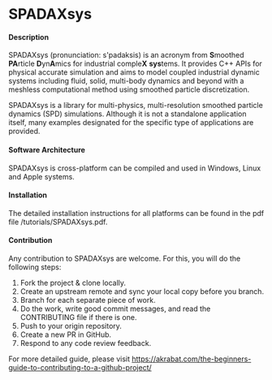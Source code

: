 # SPADAXsys

#### Description
SPADAXsys (pronunciation: s'padaksis) is an acronym from <b>S</b>moothed <b>PA</b>rticle <b>D</b>yn<b>A</b>mics 
for industrial comple<b>X</b> <b>sys</b>tems. 
It provides C++ APIs for physical accurate simulation and aims to model coupled industrial dynamic systems including fluid, solid, multi-body dynamics 
and beyond with a meshless computational method using smoothed particle discretization. 


SPADAXsys is a library for multi-physics, multi-resolution smoothed particle dynamics (SPD) simulations. 
Although it is not a standalone application itself, 
many examples designated for the specific type of applications are provided.

#### Software Architecture
SPADAXsys is cross-platform can be compiled and used in Windows, Linux and Apple systems.

#### Installation

The detailed installation instructions for all platforms can be found in the pdf file /tutorials/SPADAXsys.pdf.

#### Contribution

Any contribution to SPADAXsys are welcome. For this, you will do the following steps:

1. Fork the project & clone locally.
2. Create an upstream remote and sync your local copy before you branch.
3. Branch for each separate piece of work.
3. Do the work, write good commit messages, and read the CONTRIBUTING file if there is one.
4. Push to your origin repository.
5. Create a new PR in GitHub.
6. Respond to any code review feedback.

For more detailed guide, please visit 
https://akrabat.com/the-beginners-guide-to-contributing-to-a-github-project/